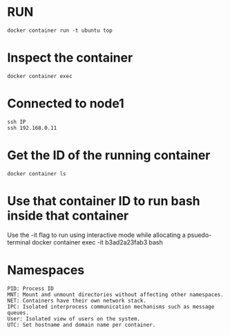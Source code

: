# RUN
	docker container run -t ubuntu top
# Inspect the container
	docker container exec
# Connected to node1
	ssh IP
	ssh 192.168.0.11
# Get the ID of the running container
	docker container ls 
# Use that container ID to run bash inside that container 
Use the -it flag to run using interactive mode while allocating a psuedo-terminal
	docker container exec -it b3ad2a23fab3 bash
# Namespaces 
    PID: Process ID
    MNT: Mount and unmount directories without affecting other namespaces.
    NET: Containers have their own network stack.
    IPC: Isolated interprocess communication mechanisms such as message queues.
    User: Isolated view of users on the system.
    UTC: Set hostname and domain name per container.

